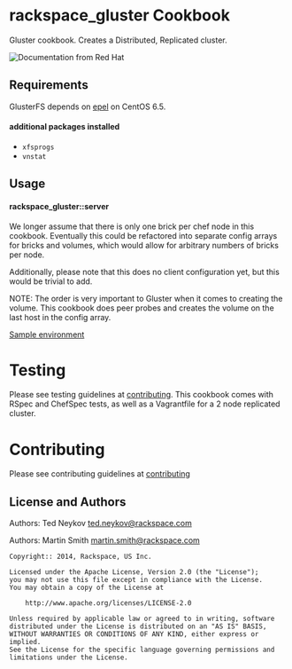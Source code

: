 rackspace_gluster Cookbook
========================
Gluster cookbook. Creates a Distributed, Replicated cluster. 

![Documentation from Red Hat](https://access.redhat.com/site/documentation/en-US/Red_Hat_Storage/)

Requirements
------------

GlusterFS depends on [epel](https://supermarket.getchef.com/cookbooks/yum-epel) on CentOS 6.5.

#### additional packages installed
- `xfsprogs`
- `vnstat`

Usage
-----
#### rackspace_gluster::server

We longer assume that there is only one brick per chef node in this cookbook. Eventually 
this could be refactored into separate config arrays for bricks and volumes, which 
would allow for arbitrary numbers of bricks per node. 

Additionally, please note that this does no client configuration yet, but this would be trivial to add.

NOTE: The order is very important to Gluster when it comes to creating the volume. This cookbook does peer probes and creates the volume on the last host in the config array.

[Sample environment](test/fixtures/cookbooks/rackspace_gluster_test/attributes/default.rb)

Testing
=======

Please see testing guidelines at [contributing](https://github.com/rackspace-cookbooks/contributing/blob/master/CONTRIBUTING.md). This cookbook comes with RSpec and ChefSpec tests, as well as a Vagrantfile for a 2 node replicated cluster.

Contributing
============

Please see contributing guidelines at [contributing](https://github.com/rackspace-cookbooks/contributing/blob/master/CONTRIBUTING.md)

License and Authors
-------------------

Authors: Ted Neykov   <ted.neykov@rackspace.com> 

Authors: Martin Smith <martin.smith@rackspace.com>

```text
Copyright:: 2014, Rackspace, US Inc.

Licensed under the Apache License, Version 2.0 (the "License");
you may not use this file except in compliance with the License.
You may obtain a copy of the License at

    http://www.apache.org/licenses/LICENSE-2.0

Unless required by applicable law or agreed to in writing, software
distributed under the License is distributed on an "AS IS" BASIS,
WITHOUT WARRANTIES OR CONDITIONS OF ANY KIND, either express or implied.
See the License for the specific language governing permissions and
limitations under the License.
```
